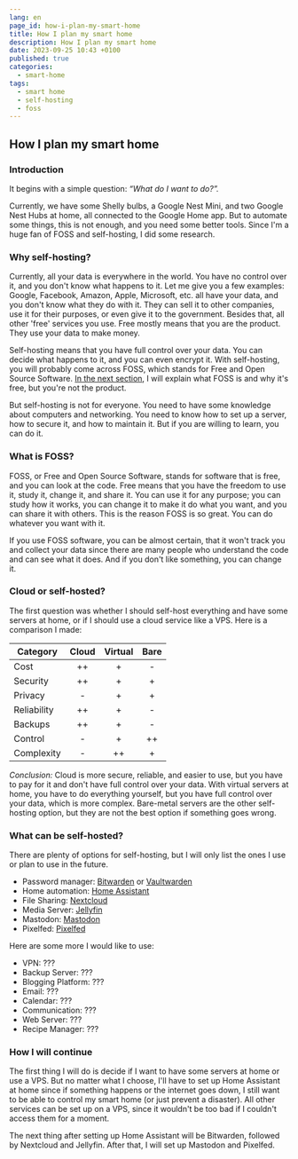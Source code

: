 ```yaml
---
lang: en
page_id: how-i-plan-my-smart-home
title: How I plan my smart home
description: How I plan my smart home
date: 2023-09-25 10:43 +0100
published: true
categories:
  - smart-home
tags:
  - smart home
  - self-hosting
  - foss
---
```


## How I plan my smart home

### Introduction

It begins with a simple question: *“What do I want to do?”.*

Currently, we have some Shelly bulbs, a Google Nest Mini, and two Google Nest Hubs at home, all connected to the Google Home app. But to automate some things, this is not enough, and you need some better tools. Since I'm a huge fan of FOSS and self-hosting, I did some research.

### Why self-hosting?

Currently, all your data is everywhere in the world. You have no control over it, and you don't know what happens to it. Let me give you a few examples: Google, Facebook, Amazon, Apple, Microsoft, etc. all have your data, and you don't know what they do with it. They can sell it to other companies, use it for their purposes, or even give it to the government. Besides that, all other 'free' services you use. Free mostly means that you are the product. They use your data to make money.

Self-hosting means that you have full control over your data. You can decide what happens to it, and you can even encrypt it. With self-hosting, you will probably come across  FOSS, which stands for Free and Open Source Software. [In the next section](#what-is-foss), I will explain what FOSS is and why it's free, but you're not the product.

But self-hosting is not for everyone. You need to have some knowledge about computers and networking. You need to know how to set up a server, how to secure it, and how to maintain it. But if you are willing to learn, you can do it.

### What is FOSS?

FOSS, or Free and Open Source Software, stands for software that is free, and you can look at the code. Free means that you have the freedom to use it, study it, change it, and share it. You can use it for any purpose; you can study how it works, you can change it to make it do what you want, and you can share it with others. This is the reason FOSS is so great. You can do whatever you want with it.

If you use FOSS software, you can be almost certain, that it won't track you and collect your data since there are many people who understand the code and can see what it does. And if you don't like something, you can change it.

### Cloud or self-hosted?

The first question was whether I should self-host everything and have some servers at home, or if I should use a cloud service like a VPS. Here is a comparison I made:

| Category    | Cloud | Virtual | Bare |
| ----------- |:-----:|:-------:|:----:|
| Cost        |  ++   |    +    |  -   |
| Security    |  ++   |    +    |  +   |
| Privacy     |   -   |    +    |  +   |
| Reliability |  ++   |    +    |  -   |
| Backups     |  ++   |    +    |  -   |
| Control     |   -   |    +    |  ++  |
| Complexity  |   -   |   ++    |  +   |

*Conclusion:* Cloud is more secure, reliable, and easier to use, but you have to pay for it and don't have full control over your data. With virtual servers at home, you have to do everything yourself, but you have full control over your data, which is more complex. Bare-metal servers are the other self-hosting option, but they are not the best option if something goes wrong.

### What can be self-hosted?

There are plenty of options for self-hosting, but I will only list the ones I use or plan to use in the future.

- Password manager: [Bitwarden](https://bitwarden.com/) or [Vaultwarden](https://github.com/dani-garcia/vaultwarden)
- Home automation: [Home Assistant](https://www.home-assistant.io/)
- File Sharing: [Nextcloud](https://nextcloud.com/)
- Media Server: [Jellyfin](https://jellyfin.org/)
- Mastodon: [Mastodon](https://joinmastodon.org/)
- Pixelfed: [Pixelfed](https://pixelfed.org/)

Here are some more I would like to use:

- VPN: ???
- Backup Server: ???
- Blogging Platform: ???
- Email: ???
- Calendar: ???
- Communication: ???
- Web Server: ???
- Recipe Manager: ???

### How I will continue

The first thing I will do is decide if I want to have some servers at home or use a VPS. But no matter what I choose, I'll have to set up Home Assistant at home since if something happens or the internet goes down, I still want to be able to control my smart home (or just prevent a disaster). All other services can be set up on a VPS, since it wouldn't be too bad if I couldn't access them for a moment.

The next thing after setting up Home Assistant will be Bitwarden, followed by Nextcloud and Jellyfin. After that, I will set up Mastodon and Pixelfed.
